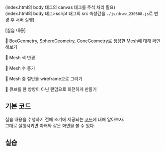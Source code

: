 (index.html의 body 태그의 canvas 태그를 주석 처리 필요)  
(index.html의 body 태그>script 태그의 src 속성값을 `./js/draw_230508.js`로 변경 후 서버 실행)

[실습 내용]

:dash: BoxGeometry, SphereGeometry, ConeGeometry로 생성한 Mesh에 대해 확인해보기

:dash: Mesh 색 변경

:dash: Mesh 수 증가

:dash: Mesh 중 절반을 wireframe으로 그리기

:dash: 큐브를 한 방향이 아닌 랜덤으로 회전하게 만들기

## 기본 코드
실습 내용을 수행하기 전에 초기에 제공되는 [코드](https://github.com/meanjoo/CG2023/blob/main/js/draw_230508_default.js)에 대해 알아보자.  
그대로 실행시키면 아래와 같은 화면을 볼 수 있다.



## 실습
